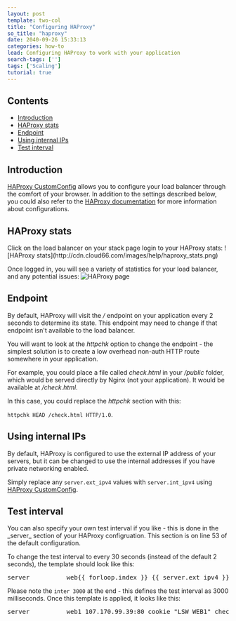 ```yaml
---
layout: post
template: two-col
title: "Configuring HAProxy"
so_title: "haproxy"
date: 2040-09-26 15:33:13
categories: how-to
lead: Configuring HAProxy to work with your application
search-tags: ['']
tags: ['Scaling']
tutorial: true
---
```


<h2>Contents</h2>
<ul class="page-toc">
	<li>
		<a href="#intro">Introduction</a>
	</li>
	<li>
		<a href="#stats">HAProxy stats</a>
	</li>
	<li>
		<a href="#endpoint">Endpoint</a>
	</li>
	<li>
		<a href="#internal">Using internal IPs</a>
	</li>
	<li>
		<a href="#test">Test interval</a>
	</li>
</ul>

<h2 id="">Introduction</h2>

[HAProxy CustomConfig](http://help.cloud66.com/how-to/haproxy-customconfig.html) allows you to configure your load balancer through the comfort of your browser. In addition to the settings described below, you could also refer to the [HAProxy documentation](http://haproxy.1wt.eu/download/1.3/doc/haproxy-en.txt) for more information about configurations.

<h2 id="stats">HAProxy stats</h2>
Click on the load balancer on your stack page login to your HAProxy stats:
![HAProxy stats](http://cdn.cloud66.com/images/help/haproxy_stats.png)

Once logged in, you will see a variety of statistics for your load balancer, and any potential issues:
![HAProxy page](http://cdn.cloud66.com/images/help/haproxy_page.png)

<h2 id="endpoint">Endpoint</h2>

By default, HAProxy will visit the _/_ endpoint on your application every 2 seconds to determine its state. This endpoint may need to change if that endpoint isn't available to the load balancer.

You will want to look at the _httpchk_ option to change the endpoint - the simplest solution is to create a low overhead non-auth HTTP route somewhere in your application.

For example, you could place a file called _check.html_ in your _/public_ folder, which would be served directly by Nginx (not your application). It would be available at _/check.html_.

In this case, you could replace the _httpchk_ section with this:

`httpchk HEAD /check.html HTTP/1.0`.

<h2 id="internal">Using internal IPs</h2>
By default, HAProxy is configured to use the external IP address of your servers, but it can be changed to use the internal addresses if you have private networking enabled.

Simply replace any `server.ext_ipv4` values with `server.int_ipv4` using [HAProxy CustomConfig](http://help.cloud66.com/how-to/haproxy-customconfig.html).

<h2 id="test">Test interval</h2>
You can also specify your own test interval if you like - this is done in the _server_ section of your HAProxy configruation. This section is on line 53 of the default configuration.

To change the test interval to every 30 seconds (instead of the default 2 seconds), the template should look like this:
<pre class="terminal">server          web&#123;&#123; forloop.index &#125;&#125; &#123;&#123; server.ext_ipv4 &#125;&#125;:80 cookie "LSW_WEB&#123;&#123; forloop.index &#125;&#125;" check inter 30000</pre>

Please note the `inter 3000` at the end - this defines the test interval as 3000 milliseconds. Once this template is applied, it looks like this:
<pre class="terminal">server          web1 107.170.99.39:80 cookie "LSW_WEB1" check inter 30000</pre>